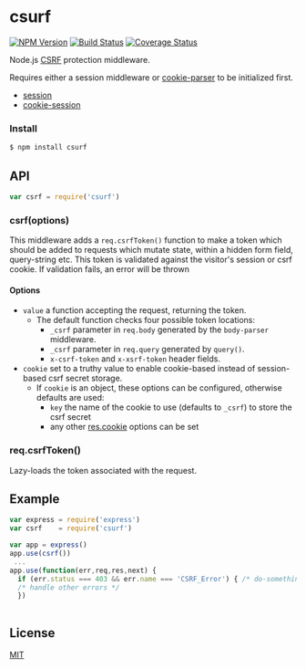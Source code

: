 # csurf

[![NPM Version](https://badge.fury.io/js/csurf.svg)](https://badge.fury.io/js/csurf)
[![Build Status](https://travis-ci.org/expressjs/csurf.svg?branch=master)](https://travis-ci.org/expressjs/csurf)
[![Coverage Status](https://img.shields.io/coveralls/expressjs/csurf.svg?branch=master)](https://coveralls.io/r/expressjs/csurf)

Node.js [CSRF](https://en.wikipedia.org/wiki/Cross-site_request_forgery) protection middleware.

Requires either a session middleware or [cookie-parser](https://github.com/expressjs/cookie-parser) to be initialized first.
- [session](https://github.com/expressjs/session)
- [cookie-session](https://github.com/expressjs/cookie-session)

### Install

```sh
$ npm install csurf
```

## API

```js
var csrf = require('csurf')
```

### csrf(options)

This middleware adds a `req.csrfToken()` function to make a token which should be added to requests which mutate state, within a hidden form field, query-string etc. This token is validated against the visitor's session or csrf cookie.
If validation fails, an error will be thrown

#### Options

- `value` a function accepting the request, returning the token.
  - The default function checks four possible token locations:
    - `_csrf` parameter in `req.body` generated by the `body-parser` middleware.
    - `_csrf` parameter in `req.query` generated by `query()`.
    - `x-csrf-token` and `x-xsrf-token` header fields.
- `cookie` set to a truthy value to enable cookie-based instead of session-based csrf secret storage.
  - If `cookie` is an object, these options can be configured, otherwise defaults are used:
    - `key` the name of the cookie to use (defaults to `_csrf`) to store the csrf secret
    - any other [res.cookie](http://expressjs.com/4x/api.html#res.cookie) options can be set

### req.csrfToken()

Lazy-loads the token associated with the request.

## Example

```js
var express = require('express')
var csrf    = require('csurf')

var app = express()
app.use(csrf())
 ...
app.use(function(err,req,res,next) {
  if (err.status === 403 && err.name === 'CSRF_Error') { /* do-something-special */ }
  /* handle other errors */
  })
  
```

## License

[MIT](LICENSE)
